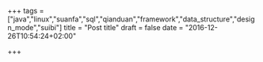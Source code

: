 +++
tags = ["java","linux","suanfa","sql","qianduan","framework","data_structure","design_mode","suibi"]
title = "Post title"
draft = false
date = "2016-12-26T10:54:24+02:00"

+++

